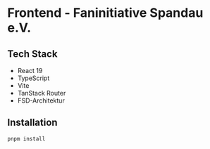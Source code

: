 # Frontend - Faninitiative Spandau e.V.

## Tech Stack

- React 19
- TypeScript
- Vite
- TanStack Router
- FSD-Architektur

## Installation

```bash
pnpm install
```
